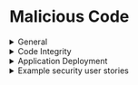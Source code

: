 # Malicious Code


<details>
  <summary> General </summary>

* Follow these high-level requirements:
  * Handle malicious activity securely and properly to not affect the rest of the application.
  * Verify that source code does not contain:
    * Time-bombs or other time based attacks.
    * Functionality to 'phone home' to unauthorized destinations.
    * Back doors, Easter eggs, rootkits, or unauthorized code, especially code controlled by an attacker.
</details>

<details>
  <summary> Code Integrity </summary>
  
* Use a code analysis tool that can detect potentially malicious code.
* Verify that the application does not ask for unnecessary or excessive permissions to privacy related features or sensors.
* Verify that the application source code and third party libraries do not contain:
  * Back doors, such as hard-coded or undocumented accounts or keys, code obfuscation, undocumented binary blobs, rootkits, anti-debugging, or 
  insecure debugging features.
  * Out of date, insecure, or hidden functionality that could be used maliciously if discovered.
  * Time bombs by searching for date and time related functions.
  * Malicious code, such as salami attacks, logic bypasses, or logic bombs.
  * Easter eggs or any other potentially unwanted functionality.
</details>

<details>
  <summary> Application Deployment </summary>
  
* If the application has an auto-update feature, obtain digitally signed updates over secure channels. 
* Validate the digital signature of the update before installing or executing the update.
* Employ integrity protections, such as code signing or sub-resource integrity. 
* Do not load or execute code from untrusted sources, such as loading includes, modules, plugins, code, or libraries from untrusted sources.
* Protect against sub-domain takeovers or expired domains if the system relies on DNS entries or DNS sub-domains.
</details>

<details>
  <summary> Example security user stories </summary>
  
* As a user, I want the application not to contain malicious capabilities in its source code and third-party libraries.
* As a user, I want the application to have its source code and components analyzed for malicious capabilities before I use it.
</details>
